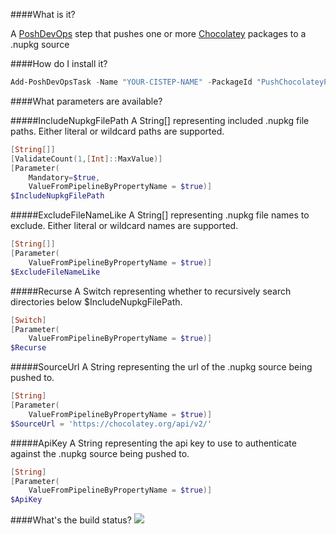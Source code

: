 ####What is it?

A [PoshDevOps](https://github.com/PoshDevOps/PoshDevOps) step that pushes one or more [Chocolatey](https://chocolatey.org/) packages to a .nupkg source

####How do I install it?

```PowerShell
Add-PoshDevOpsTask -Name "YOUR-CISTEP-NAME" -PackageId "PushChocolateyPackage"
```

####What parameters are available?

#####IncludeNupkgFilePath
A String[] representing included .nupkg file paths. Either literal or wildcard paths are supported.
```PowerShell
[String[]]
[ValidateCount(1,[Int]::MaxValue)]
[Parameter(
    Mandatory=$true,
    ValueFromPipelineByPropertyName = $true)]
$IncludeNupkgFilePath
```

#####ExcludeFileNameLike
A String[] representing .nupkg file names to exclude. Either literal or wildcard names are supported.
```PowerShell
[String[]]
[Parameter(
    ValueFromPipelineByPropertyName = $true)]
$ExcludeFileNameLike
```

#####Recurse
A Switch representing whether to recursively search directories below $IncludeNupkgFilePath.
```PowerShell
[Switch]
[Parameter(
    ValueFromPipelineByPropertyName = $true)]
$Recurse
```

#####SourceUrl
A String representing the url of the .nupkg source being pushed to.
```PowerShell
[String]
[Parameter(
    ValueFromPipelineByPropertyName = $true)]
$SourceUrl = 'https://chocolatey.org/api/v2/'
```

#####ApiKey
A String representing the api key to use to authenticate against the .nupkg source being pushed to.
```PowerShell
[String]
[Parameter(
    ValueFromPipelineByPropertyName = $true)]
$ApiKey
```

####What's the build status?
![](https://ci.appveyor.com/api/projects/status/c3h4wisdl6syej9w?svg=true)

